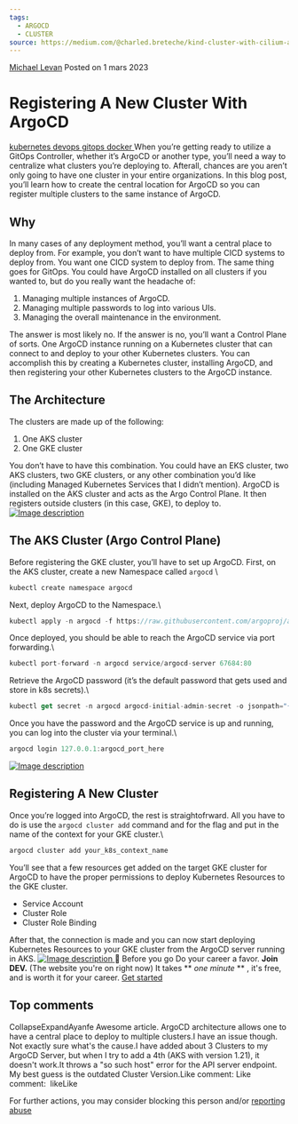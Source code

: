 ```yaml
---
tags:
  - ARGOCD
  - CLUSTER
source: https://medium.com/@charled.breteche/kind-cluster-with-cilium-and-no-kube-proxy-c6f4d84b5a9d
---
```


 [ ](https://dev.to/thenjdevopsguy) [Michael Levan](https://dev.to/thenjdevopsguy) 
Posted on 1 mars 2023


# Registering A New Cluster With ArgoCD
            
 [kubernetes ](https://dev.to/t/kubernetes) [devops ](https://dev.to/t/devops) [gitops ](https://dev.to/t/gitops) [docker ](https://dev.to/t/docker)
When you’re getting ready to utilize a GitOps Controller, whether it’s ArgoCD or another type, you’ll need a way to centralize what clusters you’re deploying to.
Afterall, chances are you aren’t only going to have one cluster in your entire organizations.
In this blog post, you’ll learn how to create the central location for ArgoCD so you can register multiple clusters to the same instance of ArgoCD.


## Why


In many cases of any deployment method, you’ll want a central place to deploy from. For example, you don’t want to have multiple CICD systems to deploy from. You want one CICD system to deploy from.
The same thing goes for GitOps.
You could have ArgoCD installed on all clusters if you wanted to, but do you really want the headache of:
1.  Managing multiple instances of ArgoCD.
2.  Managing multiple passwords to log into various UIs.
3.  Managing the overall maintenance in the environment.

The answer is most likely no.
If the answer is no, you’ll want a Control Plane of sorts.
One ArgoCD instance running on a Kubernetes cluster that can connect to and deploy to your other Kubernetes clusters.
You can accomplish this by creating a Kubernetes cluster, installing ArgoCD, and then registering your other Kubernetes clusters to the ArgoCD instance.


## The Architecture


The clusters are made up of the following:
1.  One AKS cluster
2.  One GKE cluster

You don’t have to have this combination. You could have an EKS cluster, two AKS clusters, two GKE clusters, or any other combination you’d like (including Managed Kubernetes Services that I didn’t mention).
ArgoCD is installed on the AKS cluster and acts as the Argo Control Plane. It then registers outside clusters (in this case, GKE), to deploy to.
 [
![Image description](https://res.cloudinary.com/practicaldev/image/fetch/s--Uu3S5XWQ--/c_limit%2Cf_auto%2Cfl_progressive%2Cq_auto%2Cw_800/https://dev-to-uploads.s3.amazonaws.com/uploads/articles/97ytoz3q920hmi9kmgau.png)  ](https://res.cloudinary.com/practicaldev/image/fetch/s--Uu3S5XWQ--/c_limit%2Cf_auto%2Cfl_progressive%2Cq_auto%2Cw_800/https://dev-to-uploads.s3.amazonaws.com/uploads/articles/97ytoz3q920hmi9kmgau.png)


## The AKS Cluster (Argo Control Plane)


Before registering the GKE cluster, you’ll have to set up ArgoCD.
First, on the AKS cluster, create a new Namespace called  `argocd` \


```js
kubectl create namespace argocd

```


Next, deploy ArgoCD to the Namespace.\


```js
kubectl apply -n argocd -f https://raw.githubusercontent.com/argoproj/argo-cd/stable/manifests/install.yaml

```


Once deployed, you should be able to reach the ArgoCD service via port forwarding.\


```js
kubectl port-forward -n argocd service/argocd-server 67684:80

```


Retrieve the ArgoCD password (it’s the default password that gets used and store in k8s secrets).\


```js
kubectl get secret -n argocd argocd-initial-admin-secret -o jsonpath="{.data.password}" | base64 -d

```


Once you have the password and the ArgoCD service is up and running, you can log into the cluster via your terminal.\


```js
argocd login 127.0.0.1:argocd_port_here

```


 [
![Image description](https://res.cloudinary.com/practicaldev/image/fetch/s--gmRrbBYc--/c_limit%2Cf_auto%2Cfl_progressive%2Cq_auto%2Cw_800/https://dev-to-uploads.s3.amazonaws.com/uploads/articles/u71j0n39n9j1uecn170k.png)  ](https://res.cloudinary.com/practicaldev/image/fetch/s--gmRrbBYc--/c_limit%2Cf_auto%2Cfl_progressive%2Cq_auto%2Cw_800/https://dev-to-uploads.s3.amazonaws.com/uploads/articles/u71j0n39n9j1uecn170k.png)


## Registering A New Cluster


Once you’re logged into ArgoCD, the rest is straightofrward.
All you have to do is use the  `argocd cluster add`  command and for the flag and put in the name of the context for your GKE cluster.\


```js
argocd cluster add your_k8s_context_name

```


You’ll see that a few resources get added on the target GKE cluster for ArgoCD to have the proper permissions to deploy Kubernetes Resources to the GKE cluster.
- Service Account
- Cluster Role
- Cluster Role Binding

After that, the connection is made and you can now start deploying Kubernetes Resources to your GKE cluster from the ArgoCD server running in AKS.
 [
![Image description](https://res.cloudinary.com/practicaldev/image/fetch/s--oq6Sdelw--/c_limit%2Cf_auto%2Cfl_progressive%2Cq_auto%2Cw_800/https://dev-to-uploads.s3.amazonaws.com/uploads/articles/e30542k29ujbp9w1yol7.png)  ](https://res.cloudinary.com/practicaldev/image/fetch/s--oq6Sdelw--/c_limit%2Cf_auto%2Cfl_progressive%2Cq_auto%2Cw_800/https://dev-to-uploads.s3.amazonaws.com/uploads/articles/e30542k29ujbp9w1yol7.png)👋 Before you go
Do your career a favor.  **Join DEV.**  (The website you're on right now)
It takes  ** *one minute* ** , it's free, and is worth it for your career.
 [Get started](https://dev.to/enter?state=new-user) 


## Top comments 
CollapseExpandAyanfe
    Awesome article. ArgoCD architecture allows one to have a central place to deploy to multiple clusters.I have an issue though. Not exactly sure what's the cause.I have added about 3 Clusters to my ArgoCD Server, but when I try to add a 4th (AKS with version 1.21), it doesn't work.It throws a "so such host" error for the API server endpoint. My best guess is the outdated Cluster Version.Like comment: Like comment:  likeLike
    
For further actions, you may consider blocking this person and/or  [reporting abuse](https://dev.to/report-abuse) 